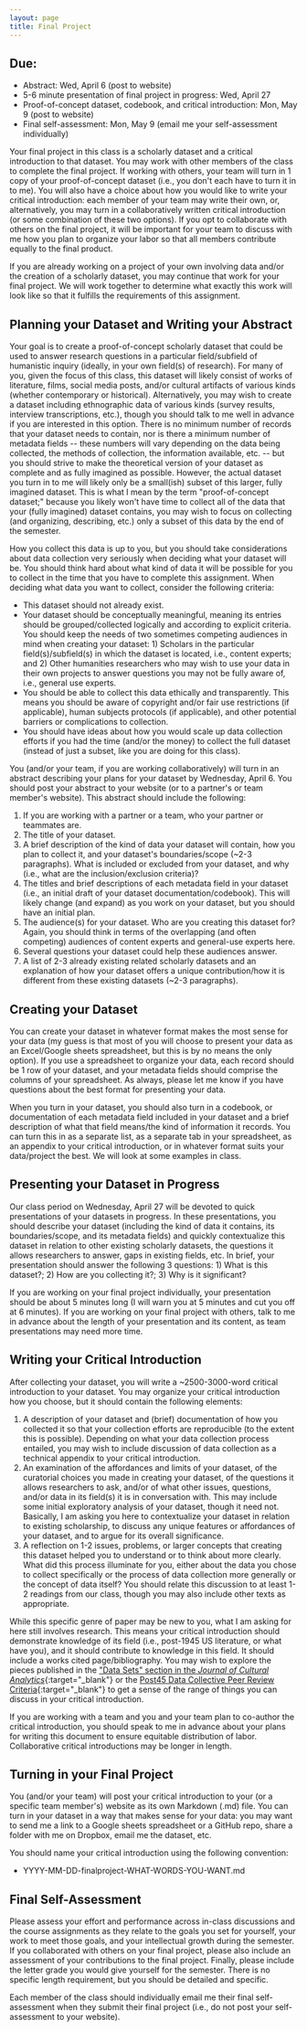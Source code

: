 ```yaml
---
layout: page
title: Final Project
---
```

## Due:
-   Abstract: Wed, April 6 (post to website)
-   5-6 minute presentation of final project in progress: Wed, April 27
-   Proof-of-concept dataset, codebook, and critical introduction: Mon, May 9 (post to website)
-   Final self-assessment: Mon, May 9 (email me your self-assessment individually)

Your final project in this class is a scholarly dataset and a critical introduction to that dataset. You may work with other members of the class to complete the final project. If working with others, your team will turn in 1 copy of your proof-of-concept dataset (i.e., you don't each have to turn it in to me). You will also have a choice about how you would like to write your critical introduction: each member of your team may write their own, or, alternatively, you may turn in a collaboratively written critical introduction (or some combination of these two options). If you opt to collaborate with others on the final project, it will be important for your team to discuss with me how you plan to organize your labor so that all members contribute equally to the final product.

If you are already working on a project of your own involving data and/or the creation of a scholarly dataset, you may continue that work for your final project. We will work together to determine what exactly this work will look like so that it fulfills the requirements of this assignment.

## Planning your Dataset and Writing your Abstract
Your goal is to create a proof-of-concept scholarly dataset that could be used to answer research questions in a particular field/subfield of humanistic inquiry (ideally, in your own field(s) of research). For many of you, given the focus of this class, this dataset will likely consist of works of literature, films, social media posts, and/or cultural artifacts of various kinds (whether contemporary or historical). Alternatively, you may wish to create a dataset including ethnographic data of various kinds (survey results, interview transcriptions, etc.), though you should talk to me well in advance if you are interested in this option. There is no minimum number of records that your dataset needs to contain, nor is there a minimum number of metadata fields -- these numbers will vary depending on the data being collected, the methods of collection, the information available, etc. -- but you should strive to make the theoretical version of your dataset as complete and as fully imagined as possible. However, the actual dataset you turn in to me will likely only be a small(ish) subset of this larger, fully imagined dataset. This is what I mean by the term "proof-of-concept dataset;" because you likely won't have time to collect all of the data that your (fully imagined) dataset contains, you may wish to focus on collecting (and organizing, describing, etc.) only a subset of this data by the end of the semester.

How you collect this data is up to you, but you should take considerations about data collection very seriously when deciding what your dataset will be. You should think hard about what kind of data it will be possible for you to collect in the time that you have to complete this assignment. When deciding what data you want to collect, consider the following criteria:

- This dataset should not already exist.
- Your dataset should be conceptually meaningful, meaning its entries should be grouped/collected logically and according to explicit criteria. You should keep the needs of two sometimes competing audiences in mind when creating your dataset: 1) Scholars in the particular field(s)/subfield(s) in which the dataset is located, i.e., content experts; and 2) Other humanities researchers who may wish to use your data in their own projects to answer questions you may not be fully aware of, i.e., general use experts.
- You should be able to collect this data ethically and transparently. This means you should be aware of copyright and/or fair use restrictions (if applicable), human subjects protocols (if applicable), and other potential barriers or complications to collection.
- You should have ideas about how you would scale up data collection efforts if you had the time (and/or the money) to collect the full dataset (instead of just a subset, like you are doing for this class).

You (and/or your team, if you are working collaboratively) will turn in an abstract describing your plans for your dataset by Wednesday, April 6. You should post your abstract to your website (or to a partner's or team member's website). This abstract should include the following:

1. If you are working with a partner or a team, who your partner or teammates are.
2. The title of your dataset.
3. A brief description of the kind of data your dataset will contain, how you plan to collect it, and your dataset's boundaries/scope (\~2-3 paragraphs). What is included or excluded from your dataset, and why (i.e., what are the inclusion/exclusion criteria)?
4. The titles and brief descriptions of each metadata field in your dataset (i.e., an initial draft of your dataset documentation/codebook). This will likely change (and expand) as you work on your dataset, but you should have an initial plan.
5. The audience(s) for your dataset. Who are you creating this dataset for? Again, you should think in terms of the overlapping (and often competing) audiences of content experts and general-use experts here.
6. Several questions your dataset could help these audiences answer.
7. A list of 2-3 already existing related scholarly datasets and an explanation of how your dataset offers a unique contribution/how it is different from these existing datasets (\~2-3 paragraphs).

## Creating your Dataset
You can create your dataset in whatever format makes the most sense for your data (my guess is that most of you will choose to present your data as an Excel/Google sheets spreadsheet, but this is by no means the only option). If you use a spreadsheet to organize your data, each record should be 1 row of your dataset, and your metadata fields should comprise the columns of your spreadsheet. As always, please let me know if you have questions about the best format for presenting your data.

When you turn in your dataset, you should also turn in a codebook, or documentation of each metadata field included in your dataset and a brief description of what that field means/the kind of information it records. You can turn this in as a separate list, as a separate tab in your spreadsheet, as an appendix to your critical introduction, or in whatever format suits your data/project the best. We will look at some examples in class.

## Presenting your Dataset in Progress
Our class period on Wednesday, April 27 will be devoted to quick presentations of your datasets in progress. In these presentations, you should describe your dataset (including the kind of data it contains, its boundaries/scope, and its metadata fields) and quickly contextualize this dataset in relation to other existing scholarly datasets, the questions it allows researchers to answer, gaps in existing fields, etc. In brief, your presentation should answer the following 3 questions: 1) What is this dataset?; 2) How are you collecting it?; 3) Why is it significant?

If you are working on your final project individually, your presentation should be about 5 minutes long (I will warn you at 5 minutes and cut you off at 6 minutes). If you are working on your final project with others, talk to me in advance about the length of your presentation and its content, as team presentations may need more time.

## Writing your Critical Introduction
After collecting your dataset, you will write a \~2500-3000-word critical introduction to your dataset. You may organize your critical introduction how you choose, but it should contain the following elements:

1. A description of your dataset and (brief) documentation of how you collected it so that your collection efforts are reproducible (to the extent this is possible). Depending on what your data collection process entailed, you may wish to include discussion of data collection as a technical appendix to your critical introduction.
2. An examination of the affordances and limits of your dataset, of the curatorial choices you made in creating your dataset, of the questions it allows researchers to ask, and/or of what other issues, questions, and/or data in its field(s) it is in conversation with. This may include some initial exploratory analysis of your dataset, though it need not. Basically, I am asking you here to contextualize your dataset in relation to existing scholarship, to discuss any unique features or affordances of your dataset, and to argue for its overall significance.
3. A reflection on 1-2 issues, problems, or larger concepts that creating this dataset helped you to understand or to think about more clearly. What did this process illuminate for you, either about the data you chose to collect specifically or the process of data collection more generally or the concept of data itself? You should relate this discussion to at least 1-2 readings from our class, though you may also include other texts as appropriate.

While this specific genre of paper may be new to you, what I am asking for here still involves research. This means your critical introduction should demonstrate knowledge of its field (i.e., post-1945 US literature, or what have you), and it should contribute to knowledge in this field. It should include a works cited page/bibliography. You may wish to explore the pieces published in the ["Data Sets" section in the *Journal of Cultural Analytics*](https://culturalanalytics.org/section/1579-data-sets){:target="_blank"} or the [Post45 Data Collective Peer Review Criteria](https://data.post45.org/wp-content/uploads/2020/12/P45_Data_PeerReview.pdf){:target="_blank"} to get a sense of the range of things you can discuss in your critical introduction.

If you are working with a team and you and your team plan to co-author the critical introduction, you should speak to me in advance about your plans for writing this document to ensure equitable distribution of labor. Collaborative critical introductions may be longer in length.

## Turning in your Final Project
You (and/or your team) will post your critical introduction to your (or a specific team member's) website as its own Markdown (.md) file. You can turn in your dataset in a way that makes sense for your data: you may want to send me a link to a Google sheets spreadsheet or a GitHub repo, share a folder with me on Dropbox, email me the dataset, etc.

You should name your critical introduction using the following convention:

-   YYYY-MM-DD-finalproject-WHAT-WORDS-YOU-WANT.md

## Final Self-Assessment
Please assess your effort and performance across in-class discussions and the course assignments as they relate to the goals you set for yourself, your work to meet those goals, and your intellectual growth during the semester. If you collaborated with others on your final project, please also include an assessment of your contributions to the final project. Finally, please include the letter grade you would give yourself for the semester. There is no specific length requirement, but you should be detailed and specific.

Each member of the class should individually email me their final self-assessment when they submit their final project (i.e., do not post your self-assessment to your website).
